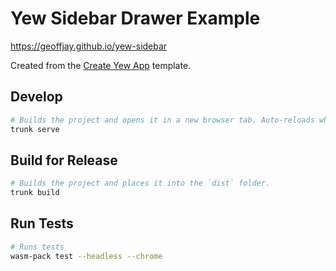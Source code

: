 # Yew Sidebar Drawer Example

https://geoffjay.github.io/yew-sidebar

Created from the [Create Yew App](https://github.com/jetli/create-yew-app) template.

## Develop

```sh
# Builds the project and opens it in a new browser tab. Auto-reloads when the project changes.
trunk serve
```

## Build for Release

```sh
# Builds the project and places it into the `dist` folder.
trunk build
```

## Run Tests

```sh
# Runs tests
wasm-pack test --headless --chrome
```
